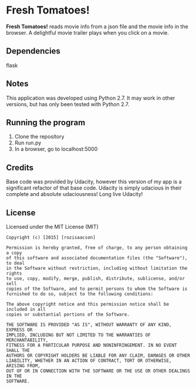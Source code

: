 Fresh Tomatoes!
======
**Fresh Tomatoes!** reads movie info from a json file and the movie info in the browser.
A delightful movie trailer plays when you click on a movie.

## Dependencies

flask

## Notes

This application was developed using Python 2.7. It may work in other versions, but has only been tested with Python 2.7.

## Running the program

1. Clone the repository
2. Run run.py
3. In a browser, go to localhost:5000

## Credits

Base code was provided by Udacity, however this version of my app is a significant refactor of that base code. Udacity is simply udacious in their complete and absolute udaciousness! Long live Udacity!

## License
Licensed under the MIT License (MIT)
```
Copyright (c) [2015] [rozisaacson]

Permission is hereby granted, free of charge, to any person obtaining a copy
of this software and associated documentation files (the "Software"), to deal
in the Software without restriction, including without limitation the rights
to use, copy, modify, merge, publish, distribute, sublicense, and/or sell
copies of the Software, and to permit persons to whom the Software is
furnished to do so, subject to the following conditions:

The above copyright notice and this permission notice shall be included in all
copies or substantial portions of the Software.

THE SOFTWARE IS PROVIDED "AS IS", WITHOUT WARRANTY OF ANY KIND, EXPRESS OR
IMPLIED, INCLUDING BUT NOT LIMITED TO THE WARRANTIES OF MERCHANTABILITY,
FITNESS FOR A PARTICULAR PURPOSE AND NONINFRINGEMENT. IN NO EVENT SHALL THE
AUTHORS OR COPYRIGHT HOLDERS BE LIABLE FOR ANY CLAIM, DAMAGES OR OTHER
LIABILITY, WHETHER IN AN ACTION OF CONTRACT, TORT OR OTHERWISE, ARISING FROM,
OUT OF OR IN CONNECTION WITH THE SOFTWARE OR THE USE OR OTHER DEALINGS IN THE
SOFTWARE.
```


